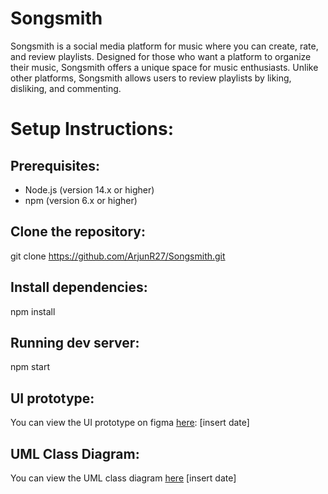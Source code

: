 # Songsmith
Songsmith is a social media platform for music where you can create, rate, and review playlists. Designed for those who want a platform to organize their music, Songsmith offers a unique space for music enthusiasts. Unlike other platforms, Songsmith allows users to review playlists by liking, disliking, and commenting.

# Setup Instructions:

## Prerequisites: 
* Node.js (version 14.x or higher)
* npm (version 6.x or higher)

## Clone the repository: 
git clone https://github.com/ArjunR27/Songsmith.git

## Install dependencies:
npm install

## Running dev server:
npm start


## UI prototype: 

You can view the UI prototype on figma [here](https://www.figma.com/design/OgyeXZ1LFCofufhBaVEOjh/Songsmith-Wireframe?node-id=0-1&t=AkLdluBx2LVHt53C-1): [insert date]

## UML Class Diagram:
You can view the UML class diagram [here](https://github.com/ArjunR27/Songsmith/wiki/UML-Diagram) [insert date]



  
